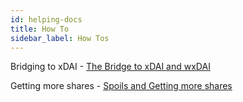 ```yaml
---
id: helping-docs
title: How To
sidebar_label: How Tos
---
```


Bridging to xDAI - 
[The Bridge to xDAI and wxDAI](https://hackmd.io/lPKC0RPMRQujRn6do3cDUQ?view)

Getting more shares -
[Spoils and Getting more shares](https://hackmd.io/@raidguild/B11ixqLPP)

